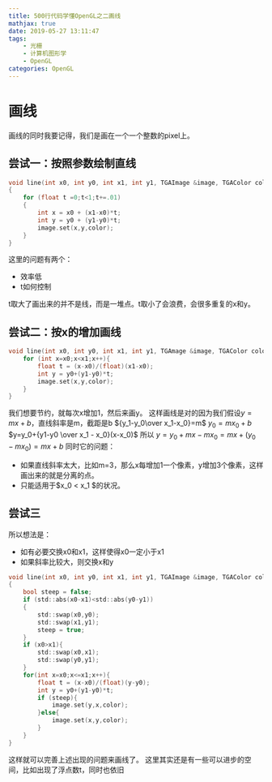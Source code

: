 ```yaml
---
title: 500行代码学懂OpenGL之二画线
mathjax: true
date: 2019-05-27 13:11:47
tags:
    - 光栅
    - 计算机图形学
    - OpenGL
categories: OpenGL
---
```

# 画线
画线的同时我要记得，我们是画在一个一个整数的pixel上。
## 尝试一：按照参数绘制直线
```c
void line(int x0, int y0, int x1, int y1, TGAImage &image, TGAColor color)
{
    for (float t =0;t<1;t+=.01)
    {
        int x = x0 + (x1-x0)*t;
        int y = y0 + (y1-y0)*t;
        image.set(x,y,color);
    }
}
```
这里的问题有两个：
- 效率低
- t如何控制

t取大了画出来的并不是线，而是一堆点。t取小了会浪费，会很多重复的x和y。

## 尝试二：按x的增加画线
```c
void line(int x0, int y0, int x1, int y1, TGAmage &image, TGAColor color){
    for (int x=x0;x<x1;x++){
        float t = (x-x0)/(float)(x1-x0);
        int y = y0+(y1-y0)*t;
        image.set(x,y,color);
    }
}
```
我们想要节约，就每次x增加1，然后来画y。
这样画线是对的因为我们假设$y=mx+b$，直线斜率是m，截距是b
${y_1-y_0\over x_1-x_0}=m$
$y_0=mx_0+b$
$y=y_0+{y1-y0 \over x_1 - x_0}(x-x_0)$
所以
$y = y_0+mx-mx_0=mx+(y_0-mx_0)=mx+b$
同时它的问题：
- 如果直线斜率太大，比如m=3，那么x每增加1一个像素，y增加3个像素，这样画出来的就是分离的点。
- 只能适用于$x_0 < x_1 $的状况。

## 尝试三

所以想法是：
- 如有必要交换x0和x1，这样使得x0一定小于x1
- 如果斜率比较大，则交换x和y
```c
void line(int x0, int y0, int x1, int y1, TGAImage &image, TGAColor color)
{
    bool steep = false;
    if (std::abs(x0-x1)<std::abs(y0-y1))
    {
        std::swap(x0,y0);
        std::swap(x1,y1);
        steep = true;
    }
    if (x0>x1){
        std::swap(x0,x1);
        std::swap(y0,y1);
    }
    for(int x=x0;x<=x1;x++){
        float t = (x-x0)/(float)(y-y0);
        int y = y0+(y1-y0)*t;
        if (steep){
            image.set(y,x,color);
        }else{
            image.set(x,y,color);
        }
    }
}
```
这样就可以完善上述出现的问题来画线了。
这里其实还是有一些可以进步的空间，比如出现了浮点数t，同时也依旧